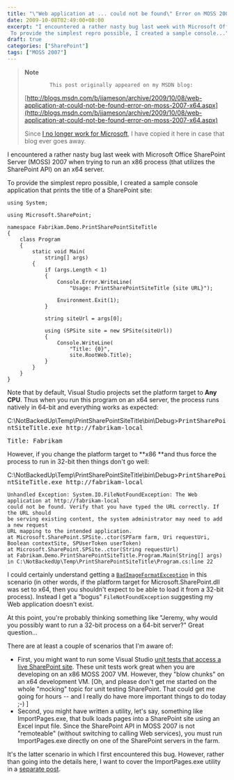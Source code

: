 ```yaml
---
title: "\"Web application at ... could not be found\" Error on MOSS 2007 x64"
date: 2009-10-08T02:49:00+08:00
excerpt: "I encountered a rather nasty bug last week with Microsoft Office SharePoint Server (MOSS) 2007 when trying to run an x86 process (that utilizes the SharePoint API) on an x64 server. 
 To provide the simplest repro possible, I created a sample console..."
draft: true
categories: ["SharePoint"]
tags: ["MOSS 2007"]
---
```


> **Note**
> 
>             This post originally appeared on my MSDN blog:
> 
> [http://blogs.msdn.com/b/jjameson/archive/2009/10/08/web-application-at-could-not-be-found-error-on-moss-2007-x64.aspx](http://blogs.msdn.com/b/jjameson/archive/2009/10/08/web-application-at-could-not-be-found-error-on-moss-2007-x64.aspx)
> 
> Since [I no longer work for Microsoft](/blog/jjameson/2011/09/02/last-day-with-microsoft), I have copied it here in case that blog ever goes away.

I encountered a rather nasty bug last week with Microsoft Office SharePoint Server (MOSS) 2007 when trying to run an x86 process (that utilizes the SharePoint API) on an x64 server.

To provide the simplest repro possible, I created a sample console application that prints the title of a SharePoint site:

```
using System;

using Microsoft.SharePoint;

namespace Fabrikam.Demo.PrintSharePointSiteTitle
{
    class Program
    {
        static void Main(
            string[] args)
        {
            if (args.Length < 1)
            {
                Console.Error.WriteLine(
                    "Usage: PrintSharePointSiteTitle {site URL}");

                Environment.Exit(1);
            }

            string siteUrl = args[0];

            using (SPSite site = new SPSite(siteUrl))
            {
                Console.WriteLine(
                    "Title: {0}",
                    site.RootWeb.Title);
            }
        }
    }
}
```

Note that by default, Visual Studio projects set the platform target to **Any
CPU**. Thus when you run this program on an x64 server, the process runs natively in 64-bit and everything works as expected:

C:\NotBackedUp\Temp\PrintSharePointSiteTitle\bin\Debug&gt;<kbd>PrintSharePointSiteTitle.exe http://fabrikam-local</kbd>

<samp>Title: Fabrikam
</samp>

However, if you change the platform target to **x86 **and thus force the process to run in 32-bit then things don't go well:

C:\NotBackedUp\Temp\PrintSharePointSiteTitle\bin\Debug&gt;<kbd>PrintSharePointSiteTitle.exe http://fabrikam-local</kbd>

```
Unhandled Exception: System.IO.FileNotFoundException: The Web application at http://fabrikam-local
could not be found. Verify that you have typed the URL correctly. If the URL should
be serving existing content, the system administrator may need to add a new request
URL mapping to the intended application.
at Microsoft.SharePoint.SPSite..ctor(SPFarm farm, Uri requestUri, Boolean contextSite, SPUserToken userToken)
at Microsoft.SharePoint.SPSite..ctor(String requestUrl)
at Fabrikam.Demo.PrintSharePointSiteTitle.Program.Main(String[] args) in C:\NotBackedUp\Temp\PrintSharePointSiteTitle\Program.cs:line 22
```

I could certainly understand getting a [`BadImageFormatException`](http://msdn.microsoft.com/en-us/library/system.badimageformatexception.aspx) in this scenario (in other words, if the platform target for Microsoft.SharePoint.dll was set to x64, then you shouldn't expect to be able to load it from a 32-bit process). Instead I get a "bogus" `FileNotFoundException` suggesting my Web application doesn't exist.

At this point, you're probably thinking something like "Jeremy, why would you possibly want to run a 32-bit process on a 64-bit server?" Great question...

There are at least a couple of scenarios that I'm aware of:

- First, you might want to run some Visual Studio [unit tests that access a live SharePoint site](/blog/jjameson/2007/03/22/what-s-in-a-name-defaultfeaturereceiver-vs-featureconfigurator). These unit tests work great when
  you are developing on an x86 MOSS 2007 VM. However, they "blow chunks" on an x64
  development VM. [Oh, and please don't get me started on the whole "mocking" topic
  for unit testing SharePoint. That could get me going for hours -- and I really do
  have more important things to do today ;-) ]
- Second, you might have written a utility, let's say, something like ImportPages.exe,
  that bulk loads pages into a SharePoint site using an Excel input file. Since the
  SharePoint API in MOSS 2007 is not "remoteable" (without switching to calling Web
  services), you must run ImportPages.exe directly on one of the SharePoint servers
  in the farm.

It's the latter scenario in which I first encountered this bug. However, rather than going into the details here, I want to cover the ImportPages.exe utility in a [separate post](/blog/jjameson/2009/10/08/importing-pages-into-moss-2007-from-an-excel-file).

